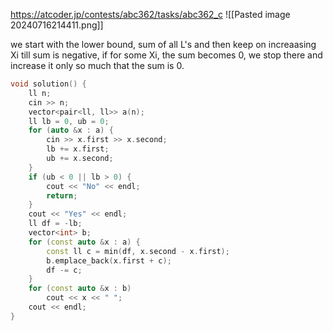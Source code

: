 https://atcoder.jp/contests/abc362/tasks/abc362_c
![[Pasted image 20240716214411.png]]

we start with the lower bound, sum of all L's and then keep on increaasing Xi till sum is negative, if for some Xi, the sum becomes 0, we stop there and increase it only so much that the sum is 0.
```C++
void solution() {
    ll n;
    cin >> n;
    vector<pair<ll, ll>> a(n);
    ll lb = 0, ub = 0;
    for (auto &x : a) {
        cin >> x.first >> x.second;
        lb += x.first;
        ub += x.second;
    }
    if (ub < 0 || lb > 0) {
        cout << "No" << endl;
        return;
    }
    cout << "Yes" << endl;
    ll df = -lb;
    vector<int> b;
    for (const auto &x : a) {
        const ll c = min(df, x.second - x.first);
        b.emplace_back(x.first + c);
        df -= c;
    }
    for (const auto &x : b)
        cout << x << " ";
    cout << endl;
}
```

